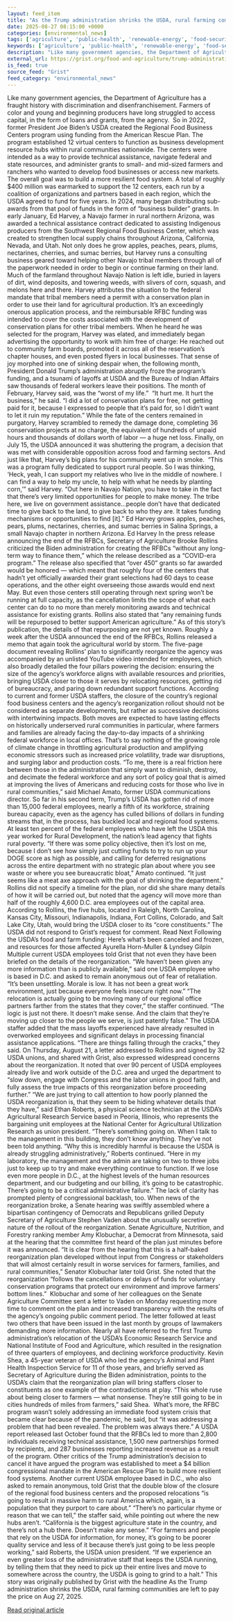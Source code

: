 ```yaml
---
layout: feed_item
title: "As the Trump administration shrinks the USDA, rural farming communities are left to pay the price"
date: 2025-08-27 08:15:00 +0000
categories: [environmental_news]
tags: ['agriculture', 'public-health', 'renewable-energy', 'food-security', 'california', 'usa', 'climate-health', 'economic-impacts', 'urgent', 'year-2024']
keywords: ['agriculture', 'public-health', 'renewable-energy', 'food-security', 'california', 'trump', 'administration', 'shrinks']
description: "Like many government agencies, the Department of Agriculture has a fraught history with discrimination and disenfranchisement"
external_url: https://grist.org/food-and-agriculture/trump-administration-shrinks-usda-rural-farming-communities-pay-the-price/
is_feed: true
source_feed: "Grist"
feed_category: "environmental_news"
---
```


Like many government agencies, the Department of Agriculture has a fraught history with discrimination and disenfranchisement. Farmers of color and young and beginning producers have long struggled to access capital, in the form of loans and grants, from the agency.&nbsp; So in 2022, former President Joe Biden’s USDA created the Regional Food Business Centers program using funding from the American Rescue Plan. The program established 12 virtual centers to function as business development resource hubs within rural communities nationwide. The centers were intended as a way to provide technical assistance, navigate federal and state resources, and administer grants to small- and mid-sized farmers and ranchers who wanted to develop food businesses or access new markets. The overall goal was to build a more resilient food system. A total of roughly $400 million was earmarked to support the 12 centers, each run by a coalition of organizations and partners based in each region, which the USDA agreed to fund for five years. In 2024, many began distributing sub-awards from that pool of funds in the form of “business builder” grants. In early January, Ed Harvey, a Navajo farmer in rural northern Arizona, was awarded a technical assistance contract dedicated to assisting Indigenous producers from the Southwest Regional Food Business Center, which was created to strengthen local supply chains throughout Arizona, California, Nevada, and Utah. Not only does he grow apples, peaches, pears, plums, nectarines, cherries, and sumac berries, but Harvey runs a consulting business geared toward helping other Navajo tribal members through all of the paperwork needed in order to begin or continue farming on their land. Much of the farmland throughout Navajo Nation is left idle, buried in layers of dirt, wind deposits, and towering weeds, with slivers of corn, squash, and melons here and there. Harvey attributes the situation to the federal mandate that tribal members need a permit with a conservation plan in order to use their land for agricultural production. It’s an exceedingly onerous application process, and the reimbursable RFBC funding was intended to cover the costs associated with the development of conservation plans for other tribal members. When he heard he was selected for the program, Harvey was elated, and immediately began advertising the opportunity to work with him free of charge: He reached out to community farm boards, promoted it across all of the reservation’s chapter houses, and even posted flyers in local businesses. That sense of joy morphed into one of sinking despair when, the following month, President Donald Trump’s administration abruptly froze the program’s funding, and a tsunami of layoffs at USDA and the Bureau of Indian Affairs saw thousands of federal workers leave their positions. The month of February, Harvey said, was the “worst of my life.”&nbsp; “It hurt me. It hurt the business,” he said. “I did a lot of conservation plans for free, not getting paid for it, because I expressed to people that it&#8217;s paid for, so I didn&#8217;t want to let it ruin my reputation.” While the fate of the centers remained in purgatory, Harvey scrambled to remedy the damage done, completing 36 conservation projects at no charge, the equivalent of hundreds of unpaid hours and thousands of dollars worth of labor — a huge net loss. Finally, on July 15, the USDA announced it was shuttering the program, a decision that was met with considerable opposition across food and farming sectors. And just like that, Harvey’s big plans for his community went up in smoke.&nbsp; “This was a program fully dedicated to support rural people. So I was thinking, ‘Heck, yeah, I can support my relatives who live in the middle of nowhere. I can find a way to help my uncle, to help with what he needs by planting corn,’” said Harvey. “Out here in Navajo Nation, you have to take in the fact that there’s very limited opportunities for people to make money. The tribe here, we live on government assistance…people don’t have that dedicated time to give back to the land, to give back to who they are. It takes funding mechanisms or opportunities to find [it].” Ed Harvey grows apples, peaches, pears, plums, nectarines, cherries, and sumac berries in Salina Springs, a small Navajo chapter in northern Arizona. Ed Harvey In the press release announcing the end of the RFBCs, Secretary of Agriculture Brooke Rollins criticized the Biden administration for creating the RFBCs “without any long-term way to finance them,&#8221; which the release described as a &#8220;COVID-era program.&#8221; The release also specified that &#8220;over 450&#8221; grants so far awarded would be honored — which meant that roughly four of the centers that hadn’t yet officially awarded their grant selections had 60 days to cease operations, and the other eight overseeing those awards would end next May. But even those centers still operating through next spring won’t be running at full capacity, as the cancellation limits the scope of what each center can do to no more than merely monitoring awards and technical assistance for existing grants. Rollins also stated that “any remaining funds will be repurposed to better support American agriculture.” As of this story’s publication, the details of that repurposing are not yet known. Roughly a week after the USDA announced the end of the RFBCs, Rollins released a memo that again took the agricultural world by storm. The five-page document revealing Rollins’ plan to significantly reorganize the agency was accompanied by an unlisted YouTube video intended for employees, which also broadly detailed the four pillars powering the decision: ensuring the size of the agency’s workforce aligns with available resources and priorities, bringing USDA closer to those it serves by relocating resources, getting rid of bureaucracy, and paring down redundant support functions. According to current and former USDA staffers, the closure of the country’s regional food business centers and the agency’s reorganization rollout should not be considered as separate developments, but rather as successive decisions with intertwining impacts. Both moves are expected to have lasting effects on historically underserved rural communities in particular, where farmers and families are already facing the day-to-day impacts of a shrinking federal workforce in local offices. That’s to say nothing of the growing role of climate change in throttling agricultural production and amplifying economic stressors such as increased price volatility, trade war disruptions, and surging labor and production costs. “To me, there is a real friction here between those in the administration that simply want to diminish, destroy, and decimate the federal workforce and any sort of policy goal that is aimed at improving the lives of Americans and reducing costs for those who live in rural communities,” said Michael Amato, former USDA communications director. So far in his second term, Trump’s USDA has gotten rid of more than 15,000 federal employees, nearly a fifth of its workforce, straining bureau capacity, even as the agency has culled billions of dollars in funding streams that, in the process, has buckled local and regional food systems. At least ten percent of the federal employees who have left the USDA this year worked for Rural Development, the nation’s lead agency that fights rural poverty. “If there was some policy objective, then it&#8217;s lost on me, because I don&#8217;t see how simply just cutting funds to try to run up your DOGE score as high as possible, and calling for deferred resignations across the entire department with no strategic plan about where you see waste or where you see bureaucratic bloat,” Amato continued. “It just seems like a meat axe approach with the goal of shrinking the department.” Rollins did not specify a timeline for the plan, nor did she share many details of how it will be carried out, but noted that the agency will move more than half of the roughly 4,600 D.C. area employees out of the capital area. According to Rollins, the five hubs, located in Raleigh, North Carolina, Kansas City, Missouri, Indianapolis, Indiana, Fort Collins, Colorado, and Salt Lake City, Utah, would bring the USDA closer to its “core constituents.” The USDA did not respond to Grist’s request for comment. Read Next Following the USDA’s food and farm funding: Here&#8217;s what&#8217;s been canceled and frozen, and resources for those affected Ayurella Horn-Muller &#038; Lyndsey Gilpin Multiple current USDA employees told Grist that not even they have been briefed on the details of the reorganization. “We haven’t been given any more information than is publicly available,” said one USDA employee who is based in D.C. and asked to remain anonymous out of fear of retaliation. “It’s been unsettling. Morale is low. It has not been a great work environment, just because everyone feels insecure right now.” “The relocation is actually going to be moving many of our regional office partners farther from the states that they cover,” the staffer continued. “The logic is just not there. It doesn’t make sense. And the claim that they’re moving up closer to the people we serve, is just patently false.” The USDA staffer added that the mass layoffs experienced have already resulted in overworked employees and significant delays in processing financial assistance applications. “There are things falling through the cracks,” they said. On Thursday, August 21, a letter addressed to Rollins and signed by 32 USDA unions, and shared with Grist, also expressed widespread concerns about the reorganization. It noted that over 90 percent of USDA employees already live and work outside of the D.C. area and urged the department to “slow down, engage with Congress and the labor unions in good faith, and fully assess the true impacts of this reorganization before proceeding further.” “We are just trying to call attention to how poorly planned the USDA reorganization is, that they seem to be hiding whatever details that they have,” said Ethan Roberts, a physical science technician at the USDA’s Agricultural Research Service based in Peoria, Illinois, who represents the bargaining unit employees at the National Center for Agricultural Utilization Research as union president. “There&#8217;s something going on. When I talk to the management in this building, they don&#8217;t know anything. They&#8217;ve not been told anything. “Why this is incredibly harmful is because the USDA is already struggling administratively,” Roberts continued. “Here in my laboratory, the management and the admin are taking on two to three jobs just to keep up to try and make everything continue to function. If we lose even more people in D.C., at the highest levels of the human resources department, and our budgeting and our billing, it&#8217;s going to be catastrophic. There&#8217;s going to be a critical administrative failure.” The lack of clarity has prompted plenty of congressional backlash, too. When news of the reorganization broke, a Senate hearing was swiftly assembled where a bipartisan contingency of Democrats and Republicans grilled Deputy Secretary of Agriculture Stephen Vaden about the unusually secretive nature of the rollout of the reorganization. Senate Agriculture, Nutrition, and Forestry ranking member Amy Klobuchar, a Democrat from Minnesota, said at the hearing that the committee first heard of the plan just minutes before it was announced. “It is clear from the hearing that this is a half-baked reorganization plan developed without input from Congress or stakeholders that will almost certainly result in worse services for farmers, families, and rural communities,” Senator Klobuchar later told Grist. She noted that the reorganization “follows the cancellations or delays of funds for voluntary conservation programs that protect our environment and improve farmers’ bottom lines.”&nbsp; Klobuchar and some of her colleagues on the Senate Agriculture Committee sent a letter to Vaden on Monday requesting more time to comment on the plan and increased transparency with the results of the agency’s ongoing public comment period. The letter followed at least two others that have been issued in the last month by groups of lawmakers demanding more information. Nearly all have referred to the first Trump administration’s relocation of the USDA’s Economic Research Service and National Institute of Food and Agriculture, which resulted in the resignation of three quarters of employees, and declining workforce productivity. Kevin Shea, a 45-year veteran of USDA who led the agency’s Animal and Plant Health Inspection Service for 11 of those years, and briefly served as Secretary of Agriculture during the Biden administration, points to the USDA’s claim that the reorganization plan will bring staffers closer to constituents as one example of the contradictions at play. “This whole ruse about being closer to farmers — what nonsense. They&#8217;re still going to be in cities hundreds of miles from farmers,” said Shea.&nbsp; What’s more, the RFBC program wasn’t solely addressing an immediate food system crisis that became clear because of the pandemic, he said, but “it was addressing a problem that had been revealed. The problem was always there.” A USDA report released last October found that the RFBCs led to more than 2,800 individuals receiving technical assistance, 1,500 new partnerships formed by recipients, and 287 businesses reporting increased revenue as a result of the program. Other critics of the Trump administration’s decision to cancel it have argued the program was established to meet a $4 billion congressional mandate in the American Rescue Plan to build more resilient food systems. Another current USDA employee based in D.C., who also asked to remain anonymous, told Grist that the double blow of the closure of the regional food business centers and the proposed relocations “is going to result in massive harm to rural America which, again, is a population that they purport to care about.” “There’s no particular rhyme or reason that we can tell,” the staffer said, while pointing out where the new hubs aren’t. “California is the biggest agriculture state in the country, and there&#8217;s not a hub there. Doesn&#8217;t make any sense.” “For farmers and people that rely on the USDA for information, for money, it’s going to be poorer quality service and less of it because there&#8217;s just going to be less people working,” said Roberts, the USDA union president. “If we experience an even greater loss of the administrative staff that keeps the USDA running, by telling them that they need to pick up their entire lives and move to somewhere across the country, the USDA is going to grind to a halt.” This story was originally published by Grist with the headline As the Trump administration shrinks the USDA, rural farming communities are left to pay the price on Aug 27, 2025.

[Read original article](https://grist.org/food-and-agriculture/trump-administration-shrinks-usda-rural-farming-communities-pay-the-price/)
